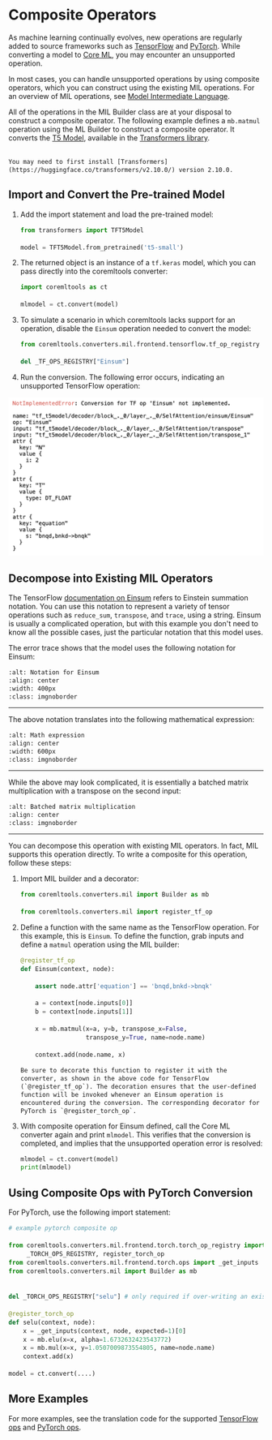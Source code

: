 # Composite Operators

As machine learning continually evolves, new operations are regularly added to source frameworks such as [TensorFlow](https://www.tensorflow.org/) and [PyTorch](https://pytorch.org/). While converting a model to [Core ML](https://developer.apple.com/documentation/coreml), you may encounter an unsupported operation.

In most cases, you can handle unsupported operations by using composite operators, which you can construct using the existing MIL operations. For an  overview of MIL operations, see [Model Intermediate Language](model-intermediate-language). 

All of the operations in the MIL Builder class are at your disposal to construct a composite operator. The following example defines a `mb.matmul` operation using the ML Builder to construct a composite operator. It converts the [T5 Model](https://huggingface.co/transformers/model_doc/t5.html?highlight=t5#transformers.T5Model "transformers.T5Model class"), available in the [Transformers library](https://huggingface.co/transformers/ "Transformers").

```{admonition} Install Transformers

You may need to first install [Transformers](https://huggingface.co/transformers/v2.10.0/) version 2.10.0.
```

## Import and Convert the Pre-trained Model

1. Add the import statement and load the pre-trained model:
    
	```python
	from transformers import TFT5Model

	model = TFT5Model.from_pretrained('t5-small')
	```

2. The returned object is an instance of a `tf.keras` model, which you can pass directly into the coremltools converter:
    
	```python
	import coremltools as ct

	mlmodel = ct.convert(model)
	```

3. To simulate a scenario in which coremltools lacks support for an operation, disable the `Einsum` operation needed to convert the model:
    
	```python
	from coremltools.converters.mil.frontend.tensorflow.tf_op_registry import _TF_OPS_REGISTRY

	del _TF_OPS_REGISTRY["Einsum"]
	```

4. Run the conversion. The following error occurs, indicating an unsupported TensorFlow operation:

![Not-implemented error](images/not-implemented-error.png)


## Decompose into Existing MIL Operators

The TensorFlow [documentation on Einsum](https://www.tensorflow.org/api_docs/java/org/tensorflow/op/core/Einsum) refers to Einstein summation notation. You can use this notation to represent a variety of tensor operations such as `reduce_sum`, `transpose`, and `trace`, using a string. Einsum is usually a complicated operation, but with this example you don't need to know all the possible cases, just the particular notation that this model uses. 

The error trace shows that the model uses the following notation for Einsum:

```{image} images/first_eq_300.png
:alt: Notation for Einsum
:align: center
:width: 400px
:class: imgnoborder
```

---

The above notation translates into the following mathematical expression:

```{image} images/second_eq_300.png
:alt: Math expression
:align: center
:width: 600px
:class: imgnoborder
```

---

While the above may look complicated, it is essentially a batched matrix multiplication with a transpose on the second input:

```{image} images/third_eq_300.png
:alt: Batched matrix multiplication
:align: center
:class: imgnoborder
```

---

You can decompose this operation with existing MIL operators. In fact, MIL supports this operation directly. To write a composite for this operation, follow these steps:

1. Import MIL builder and a decorator:
    
	```python
	from coremltools.converters.mil import Builder as mb

	from coremltools.converters.mil import register_tf_op
	```

2. Define a function with the same name as the TensorFlow operation. For this example, this is `Einsum`. To define the function, grab inputs and define a `matmul` operation using the MIL builder:
    
	```python
	@register_tf_op
	def Einsum(context, node):
	
		assert node.attr['equation'] == 'bnqd,bnkd->bnqk'

		a = context[node.inputs[0]]
		b = context[node.inputs[1]]

		x = mb.matmul(x=a, y=b, transpose_x=False, 
					  transpose_y=True, name=node.name)

		context.add(node.name, x)
	```
	
    ```{admonition} Register the Function
    Be sure to decorate this function to register it with the converter, as shown in the above code for TensorFlow (`@register_tf_op`). The decoration ensures that the user-defined function will be invoked whenever an Einsum operation is encountered during the conversion. The corresponding decorator for PyTorch is `@register_torch_op`.
    ```

3. With composite operation for Einsum defined, call the Core ML converter again and print `mlmodel`. This verifies that the conversion is completed, and implies that the unsupported operation error is resolved:
    
	```python
	mlmodel = ct.convert(model)
	print(mlmodel)
	```

## Using Composite Ops with PyTorch Conversion

For PyTorch, use the following import statement:

```python
# example pytorch composite op

from coremltools.converters.mil.frontend.torch.torch_op_registry import 
     _TORCH_OPS_REGISTRY, register_torch_op
from coremltools.converters.mil.frontend.torch.ops import _get_inputs
from coremltools.converters.mil import Builder as mb

  
del _TORCH_OPS_REGISTRY["selu"] # only required if over-writing an existing translation
  
@register_torch_op
def selu(context, node):
    x = _get_inputs(context, node, expected=1)[0]
    x = mb.elu(x=x, alpha=1.6732632423543772)
    x = mb.mul(x=x, y=1.0507009873554805, name=node.name)
    context.add(x)

model = ct.convert(....)
```

## More Examples

For more examples, see the translation code for the supported [TensorFlow ops](https://github.com/apple/coremltools/blob/5c6bec6f20368d474dbcd29b3836acc2c62c933c/coremltools/converters/mil/frontend/tensorflow/ops.py "coremltools/coremltools/converters/mil/frontend/tensorflow/ops.py ") and [PyTorch ops](https://github.com/apple/coremltools/blob/5c6bec6f20368d474dbcd29b3836acc2c62c933c/coremltools/converters/mil/frontend/torch/ops.py "coremltools/coremltools/converters/mil/frontend/torch/ops.py").

